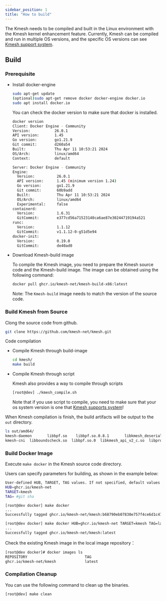 ```yaml
---
sidebar_position: 1
title: "How to build"
---
```


The Kmesh needs to be compiled and built in the Linux environment with the Kmesh kernel enhancement feature. Currently, Kmesh can be compiled and run in multiple OS versions, and the specific OS versions can see [Kmesh support system](https://github.com/kmesh-net/kmesh/blob/main/docs/kmesh_support.md).

## Build

### Prerequisite

- Install docker-engine

  ```sh
  sudo apt-get update
  (optional)sudo apt-get remove docker docker-engine docker.io
  sudo apt install docker.io
  ```

  You can check the docker version to make sure that docker is installed.

  ```sh
  docker version
  Client: Docker Engine - Community
  Version:           26.0.1
  API version:       1.45
  Go version:        go1.21.9
  Git commit:        d260a54
  Built:             Thu Apr 11 10:53:21 2024
  OS/Arch:           linux/amd64
  Context:           default

  Server: Docker Engine - Community
  Engine:
    Version:          26.0.1
    API version:      1.45 (minimum version 1.24)
    Go version:       go1.21.9
    Git commit:       60b9add
    Built:            Thu Apr 11 10:53:21 2024
    OS/Arch:          linux/amd64
    Experimental:     false
  containerd:
    Version:          1.6.31
    GitCommit:        e377cd56a71523140ca6ae87e30244719194a521
  runc:
    Version:          1.1.12
    GitCommit:        v1.1.12-0-g51d5e94
  docker-init:
    Version:          0.19.0
    GitCommit:        de40ad0
  ```

- Download Kmesh-build image

  To compile the Kmesh image, you need to prepare the Kmesh source code and the Kmesh-build image. The image can be obtained using the following command:

  ```sh
  docker pull ghcr.io/kmesh-net/kmesh-build-x86:latest
  ```

  Note: The `Kmesh-build` image needs to match the version of the source code.

### Build Kmesh from Source

Clong the source code from github.

```sh
git clone https://github.com/kmesh-net/kmesh.git
```

Code compilation

- Compile Kmesh through build-image

  ```sh
  cd kmesh/
  make build
  ```

- Compile Kmesh through script

  Kmesh also provides a way to compile through scripts

  ```sh
  [root@dev] ./kmesh_compile.sh
  ```

  Note that if you use script to compile, you need to make sure that your os system version is one that [Kmesh supports system](https://github.com/kmesh-net/kmesh/blob/main/docs/kmesh_support.md)!

When Kmesh compilation is finish, the build artifacts will be output to the `out` directory.

```bash
ls out/amd64/
kmesh-daemon       libbpf.so    libbpf.so.0.8.1       libkmesh_deserial.so  libprotobuf-c.so.1      mdacore
kmesh-cni  libboundscheck.so  libbpf.so.0  libkmesh_api_v2_c.so  libprotobuf-c.so      libprotobuf-c.so.1.0.0
```

### Build Docker Image

Execute `make docker` in the Kmesh source code directory.

Users can specify parameters for building, as shown in the example below:

```sh
User-defined HUB, TARGET, TAG values. If not specified, default values will be used.
HUB=ghcr.io/kmesh-net
TARGET=kmesh
TAG= #git sha

[root@dev docker] make docker
...
Successfully tagged ghcr.io/kmesh-net/kmesh:b68790eb07830e757f4ce6d1c478d0046ee79730

[root@dev docker] make docker HUB=ghcr.io/kmesh-net TARGET=kmesh TAG=latest
...
Successfully tagged ghcr.io/kmesh-net/kmesh:latest
```

Check the existing Kmesh image in the local image repository：

```sh
[root@dev docker]# docker images ls
REPOSITORY                          TAG                                        IMAGE ID            CREATED             SIZE
ghcr.io/kmesh-net/kmesh             latest                                     71aec5898c44        About an hour ago   506MB
```

### Compilation Cleanup

You can use the following command to clean up the binaries.

```sh
[root@dev] make clean
```
